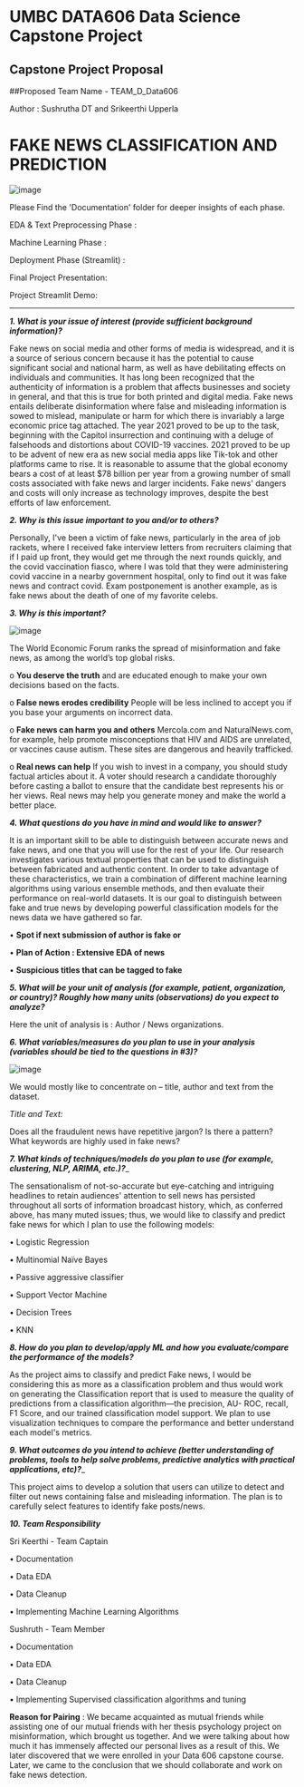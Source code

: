 # UMBC DATA606 Data Science Capstone Project

## Capstone Project Proposal

##Proposed Team Name - TEAM_D_Data606

Author : Sushrutha DT and Srikeerthi Upperla 

# FAKE NEWS CLASSIFICATION AND PREDICTION

![image](https://user-images.githubusercontent.com/98927072/153283455-74b6119b-51b2-4c09-a95c-f961c636b736.png)

Please Find the 'Documentation' folder for deeper insights of each phase. 

EDA & Text Preprocessing Phase : 

Machine Learning Phase : 

Deployment Phase (Streamlit) : 

Final Project Presentation: 

Project Streamlit Demo: 

-------------------------------------------------------------------------------------------------------------------------------------------------------------

_**1.	What is your issue of interest (provide sufficient background information)?**_

Fake news on social media and other forms of media is widespread, and it is a source of serious concern because it has the potential to cause significant social and national harm, as well as have debilitating effects on individuals and communities. It has long been recognized that the authenticity of information is a problem that affects businesses and society in general, and that this is true for both printed and digital media. Fake news entails deliberate disinformation where false and misleading information is sowed to mislead, manipulate or harm for which there is invariably a large economic price tag attached. The year 2021 proved to be up to the task, beginning with the Capitol insurrection and continuing with a deluge of falsehoods and distortions about COVID-19 vaccines. 2021 proved to be up to be advent of new era as new social media apps like Tik-tok and other platforms came to rise. It is reasonable to assume that the global economy bears a cost of at least $78 billion per year from a growing number of small costs associated with fake news and larger incidents. Fake news' dangers and costs will only increase as technology improves, despite the best efforts of law enforcement.


_**2.	Why is this issue important to you and/or to others?**_

Personally, I've been a victim of fake news, particularly in the area of job rackets, where I received fake interview letters from recruiters claiming that if I paid up front, they would get me through the next rounds quickly, and the covid vaccination fiasco, where I was told that they were administering covid vaccine in a nearby government hospital, only to find out it was fake news and contract covid. Exam postponement is another example, as is fake news about the death of one of my favorite celebs.




_**3.	Why is this important?**_

![image](https://user-images.githubusercontent.com/98927072/153283392-e9994172-1419-4541-9dc6-e5da6ef6f510.png)

The World Economic Forum ranks the spread of misinformation and fake news, as among the world’s top global risks. 
 
   o	**You deserve the truth** and are educated enough to make your own decisions based on the facts. 

   o	**False news erodes credibility** People will be less inclined to accept you if you base your arguments on incorrect data.

   o	**Fake news can harm you and others** Mercola.com and NaturalNews.com, for example, help promote misconceptions that HIV and AIDS are unrelated, or vaccines cause autism. These sites are dangerous and heavily trafficked.

   o	**Real news can help** If you wish to invest in a company, you should study factual articles about it. A voter should research a candidate thoroughly before casting a ballot to ensure that the candidate best represents his or her views. Real news may help you generate money and make the world a better place.




_**4.	What questions do you have in mind and would like to answer?**_

It is an important skill to be able to distinguish between accurate news and fake news, and one that you will use for the rest of your life. Our research investigates various textual properties that can be used to distinguish between fabricated and authentic content. In order to take advantage of these characteristics, we train a combination of different machine learning algorithms using various ensemble methods, and then evaluate their performance on real-world datasets. It is our goal to distinguish between fake and true news by developing powerful classification models for the news data we have gathered so far. 

•	**Spot if next submission of author is fake or**

•	**Plan of Action : Extensive EDA of news**

•	**Suspicious titles that can be tagged to fake** 




_**5.	What will be your unit of analysis (for example, patient, organization, or country)? Roughly how many units (observations) do you expect to analyze?**_

Here the unit of analysis is : Author / News organizations. 




_**6.	What variables/measures do you plan to use in your analysis (variables should be tied to the questions in #3)?**_

![image](https://user-images.githubusercontent.com/98927072/153284147-31b435f7-b2a2-4b44-8505-f91a156f7967.png)

We would mostly like to concentrate on – title, author and text from the dataset. 

_Title and Text:_ 

Does all the fraudulent news have repetitive jargon? Is there a pattern? 
What keywords are highly used in fake news?




_**7.	What kinds of techniques/models do you plan to use (for example, clustering, NLP, ARIMA, etc.)?**__

The sensationalism of not-so-accurate but eye-catching and intriguing headlines to retain audiences' attention to sell news has persisted throughout all sorts of information broadcast history, which, as conferred above, has many muted issues; thus, we would like to classify and predict fake news for which I plan to use the following models:

•	Logistic Regression


•	Multinomial Naïve Bayes


•	Passive aggressive classifier 


•	Support Vector Machine


•	Decision Trees


•	KNN



_**8.	How do you plan to develop/apply ML and how you evaluate/compare the performance of the models?**_

As the project aims to classify and predict Fake news, I would be considering this as more as a classification problem and thus would work on generating the Classification report that is used to measure the quality of predictions from a classification algorithm—the precision, AU- ROC, recall, F1 Score, and our trained classification model support. We plan to use visualization techniques to compare the performance and better understand each model's metrics.



_**9.	What outcomes do you intend to achieve (better understanding of problems, tools to help solve problems, predictive analytics with practical applications, etc)?**__

This project aims to develop a solution that users can utilize to detect and filter out news containing false and misleading information. The plan is to carefully select features to identify fake posts/news.



_**10.	Team Responsibility**_


Sri Keerthi - Team Captain

•	 Documentation

•	 Data EDA

•	 Data Cleanup

•	 Implementing Machine Learning Algorithms


Sushruth - Team Member

•	 Documentation

•	 Data EDA

•	 Data Cleanup

•	 Implementing Supervised classification algorithms and tuning 


**Reason for Pairing** : 
We became acquainted as mutual friends while assisting one of our mutual friends with her thesis psychology project on misinformation, which brought us together. And we were talking about how much it has immensely affected our personal lives as a result of this. We later discovered that we were enrolled in your Data 606 capstone course. Later, we came to the conclusion that we should collaborate and work on fake news detection.


